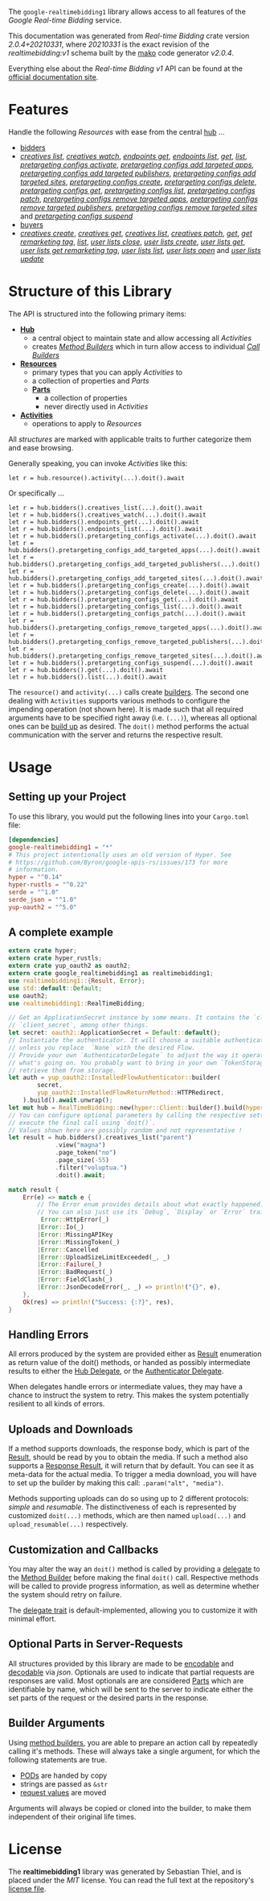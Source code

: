 <!---
DO NOT EDIT !
This file was generated automatically from 'src/mako/api/README.md.mako'
DO NOT EDIT !
-->
The `google-realtimebidding1` library allows access to all features of the *Google Real-time Bidding* service.

This documentation was generated from *Real-time Bidding* crate version *2.0.4+20210331*, where *20210331* is the exact revision of the *realtimebidding:v1* schema built by the [mako](http://www.makotemplates.org/) code generator *v2.0.4*.

Everything else about the *Real-time Bidding* *v1* API can be found at the
[official documentation site](https://developers.google.com/authorized-buyers/apis/realtimebidding/reference/rest/).
# Features

Handle the following *Resources* with ease from the central [hub](https://docs.rs/google-realtimebidding1/2.0.4+20210331/google_realtimebidding1/RealTimeBidding) ... 

* [bidders](https://docs.rs/google-realtimebidding1/2.0.4+20210331/google_realtimebidding1/api::Bidder)
 * [*creatives list*](https://docs.rs/google-realtimebidding1/2.0.4+20210331/google_realtimebidding1/api::BidderCreativeListCall), [*creatives watch*](https://docs.rs/google-realtimebidding1/2.0.4+20210331/google_realtimebidding1/api::BidderCreativeWatchCall), [*endpoints get*](https://docs.rs/google-realtimebidding1/2.0.4+20210331/google_realtimebidding1/api::BidderEndpointGetCall), [*endpoints list*](https://docs.rs/google-realtimebidding1/2.0.4+20210331/google_realtimebidding1/api::BidderEndpointListCall), [*get*](https://docs.rs/google-realtimebidding1/2.0.4+20210331/google_realtimebidding1/api::BidderGetCall), [*list*](https://docs.rs/google-realtimebidding1/2.0.4+20210331/google_realtimebidding1/api::BidderListCall), [*pretargeting configs activate*](https://docs.rs/google-realtimebidding1/2.0.4+20210331/google_realtimebidding1/api::BidderPretargetingConfigActivateCall), [*pretargeting configs add targeted apps*](https://docs.rs/google-realtimebidding1/2.0.4+20210331/google_realtimebidding1/api::BidderPretargetingConfigAddTargetedAppCall), [*pretargeting configs add targeted publishers*](https://docs.rs/google-realtimebidding1/2.0.4+20210331/google_realtimebidding1/api::BidderPretargetingConfigAddTargetedPublisherCall), [*pretargeting configs add targeted sites*](https://docs.rs/google-realtimebidding1/2.0.4+20210331/google_realtimebidding1/api::BidderPretargetingConfigAddTargetedSiteCall), [*pretargeting configs create*](https://docs.rs/google-realtimebidding1/2.0.4+20210331/google_realtimebidding1/api::BidderPretargetingConfigCreateCall), [*pretargeting configs delete*](https://docs.rs/google-realtimebidding1/2.0.4+20210331/google_realtimebidding1/api::BidderPretargetingConfigDeleteCall), [*pretargeting configs get*](https://docs.rs/google-realtimebidding1/2.0.4+20210331/google_realtimebidding1/api::BidderPretargetingConfigGetCall), [*pretargeting configs list*](https://docs.rs/google-realtimebidding1/2.0.4+20210331/google_realtimebidding1/api::BidderPretargetingConfigListCall), [*pretargeting configs patch*](https://docs.rs/google-realtimebidding1/2.0.4+20210331/google_realtimebidding1/api::BidderPretargetingConfigPatchCall), [*pretargeting configs remove targeted apps*](https://docs.rs/google-realtimebidding1/2.0.4+20210331/google_realtimebidding1/api::BidderPretargetingConfigRemoveTargetedAppCall), [*pretargeting configs remove targeted publishers*](https://docs.rs/google-realtimebidding1/2.0.4+20210331/google_realtimebidding1/api::BidderPretargetingConfigRemoveTargetedPublisherCall), [*pretargeting configs remove targeted sites*](https://docs.rs/google-realtimebidding1/2.0.4+20210331/google_realtimebidding1/api::BidderPretargetingConfigRemoveTargetedSiteCall) and [*pretargeting configs suspend*](https://docs.rs/google-realtimebidding1/2.0.4+20210331/google_realtimebidding1/api::BidderPretargetingConfigSuspendCall)
* [buyers](https://docs.rs/google-realtimebidding1/2.0.4+20210331/google_realtimebidding1/api::Buyer)
 * [*creatives create*](https://docs.rs/google-realtimebidding1/2.0.4+20210331/google_realtimebidding1/api::BuyerCreativeCreateCall), [*creatives get*](https://docs.rs/google-realtimebidding1/2.0.4+20210331/google_realtimebidding1/api::BuyerCreativeGetCall), [*creatives list*](https://docs.rs/google-realtimebidding1/2.0.4+20210331/google_realtimebidding1/api::BuyerCreativeListCall), [*creatives patch*](https://docs.rs/google-realtimebidding1/2.0.4+20210331/google_realtimebidding1/api::BuyerCreativePatchCall), [*get*](https://docs.rs/google-realtimebidding1/2.0.4+20210331/google_realtimebidding1/api::BuyerGetCall), [*get remarketing tag*](https://docs.rs/google-realtimebidding1/2.0.4+20210331/google_realtimebidding1/api::BuyerGetRemarketingTagCall), [*list*](https://docs.rs/google-realtimebidding1/2.0.4+20210331/google_realtimebidding1/api::BuyerListCall), [*user lists close*](https://docs.rs/google-realtimebidding1/2.0.4+20210331/google_realtimebidding1/api::BuyerUserListCloseCall), [*user lists create*](https://docs.rs/google-realtimebidding1/2.0.4+20210331/google_realtimebidding1/api::BuyerUserListCreateCall), [*user lists get*](https://docs.rs/google-realtimebidding1/2.0.4+20210331/google_realtimebidding1/api::BuyerUserListGetCall), [*user lists get remarketing tag*](https://docs.rs/google-realtimebidding1/2.0.4+20210331/google_realtimebidding1/api::BuyerUserListGetRemarketingTagCall), [*user lists list*](https://docs.rs/google-realtimebidding1/2.0.4+20210331/google_realtimebidding1/api::BuyerUserListListCall), [*user lists open*](https://docs.rs/google-realtimebidding1/2.0.4+20210331/google_realtimebidding1/api::BuyerUserListOpenCall) and [*user lists update*](https://docs.rs/google-realtimebidding1/2.0.4+20210331/google_realtimebidding1/api::BuyerUserListUpdateCall)




# Structure of this Library

The API is structured into the following primary items:

* **[Hub](https://docs.rs/google-realtimebidding1/2.0.4+20210331/google_realtimebidding1/RealTimeBidding)**
    * a central object to maintain state and allow accessing all *Activities*
    * creates [*Method Builders*](https://docs.rs/google-realtimebidding1/2.0.4+20210331/google_realtimebidding1/client::MethodsBuilder) which in turn
      allow access to individual [*Call Builders*](https://docs.rs/google-realtimebidding1/2.0.4+20210331/google_realtimebidding1/client::CallBuilder)
* **[Resources](https://docs.rs/google-realtimebidding1/2.0.4+20210331/google_realtimebidding1/client::Resource)**
    * primary types that you can apply *Activities* to
    * a collection of properties and *Parts*
    * **[Parts](https://docs.rs/google-realtimebidding1/2.0.4+20210331/google_realtimebidding1/client::Part)**
        * a collection of properties
        * never directly used in *Activities*
* **[Activities](https://docs.rs/google-realtimebidding1/2.0.4+20210331/google_realtimebidding1/client::CallBuilder)**
    * operations to apply to *Resources*

All *structures* are marked with applicable traits to further categorize them and ease browsing.

Generally speaking, you can invoke *Activities* like this:

```Rust,ignore
let r = hub.resource().activity(...).doit().await
```

Or specifically ...

```ignore
let r = hub.bidders().creatives_list(...).doit().await
let r = hub.bidders().creatives_watch(...).doit().await
let r = hub.bidders().endpoints_get(...).doit().await
let r = hub.bidders().endpoints_list(...).doit().await
let r = hub.bidders().pretargeting_configs_activate(...).doit().await
let r = hub.bidders().pretargeting_configs_add_targeted_apps(...).doit().await
let r = hub.bidders().pretargeting_configs_add_targeted_publishers(...).doit().await
let r = hub.bidders().pretargeting_configs_add_targeted_sites(...).doit().await
let r = hub.bidders().pretargeting_configs_create(...).doit().await
let r = hub.bidders().pretargeting_configs_delete(...).doit().await
let r = hub.bidders().pretargeting_configs_get(...).doit().await
let r = hub.bidders().pretargeting_configs_list(...).doit().await
let r = hub.bidders().pretargeting_configs_patch(...).doit().await
let r = hub.bidders().pretargeting_configs_remove_targeted_apps(...).doit().await
let r = hub.bidders().pretargeting_configs_remove_targeted_publishers(...).doit().await
let r = hub.bidders().pretargeting_configs_remove_targeted_sites(...).doit().await
let r = hub.bidders().pretargeting_configs_suspend(...).doit().await
let r = hub.bidders().get(...).doit().await
let r = hub.bidders().list(...).doit().await
```

The `resource()` and `activity(...)` calls create [builders][builder-pattern]. The second one dealing with `Activities` 
supports various methods to configure the impending operation (not shown here). It is made such that all required arguments have to be 
specified right away (i.e. `(...)`), whereas all optional ones can be [build up][builder-pattern] as desired.
The `doit()` method performs the actual communication with the server and returns the respective result.

# Usage

## Setting up your Project

To use this library, you would put the following lines into your `Cargo.toml` file:

```toml
[dependencies]
google-realtimebidding1 = "*"
# This project intentionally uses an old version of Hyper. See
# https://github.com/Byron/google-apis-rs/issues/173 for more
# information.
hyper = "^0.14"
hyper-rustls = "^0.22"
serde = "^1.0"
serde_json = "^1.0"
yup-oauth2 = "^5.0"
```

## A complete example

```Rust
extern crate hyper;
extern crate hyper_rustls;
extern crate yup_oauth2 as oauth2;
extern crate google_realtimebidding1 as realtimebidding1;
use realtimebidding1::{Result, Error};
use std::default::Default;
use oauth2;
use realtimebidding1::RealTimeBidding;

// Get an ApplicationSecret instance by some means. It contains the `client_id` and 
// `client_secret`, among other things.
let secret: oauth2::ApplicationSecret = Default::default();
// Instantiate the authenticator. It will choose a suitable authentication flow for you, 
// unless you replace  `None` with the desired Flow.
// Provide your own `AuthenticatorDelegate` to adjust the way it operates and get feedback about 
// what's going on. You probably want to bring in your own `TokenStorage` to persist tokens and
// retrieve them from storage.
let auth = yup_oauth2::InstalledFlowAuthenticator::builder(
        secret,
        yup_oauth2::InstalledFlowReturnMethod::HTTPRedirect,
    ).build().await.unwrap();
let mut hub = RealTimeBidding::new(hyper::Client::builder().build(hyper_rustls::HttpsConnector::with_native_roots()), auth);
// You can configure optional parameters by calling the respective setters at will, and
// execute the final call using `doit()`.
// Values shown here are possibly random and not representative !
let result = hub.bidders().creatives_list("parent")
             .view("magna")
             .page_token("no")
             .page_size(-55)
             .filter("voluptua.")
             .doit().await;

match result {
    Err(e) => match e {
        // The Error enum provides details about what exactly happened.
        // You can also just use its `Debug`, `Display` or `Error` traits
         Error::HttpError(_)
        |Error::Io(_)
        |Error::MissingAPIKey
        |Error::MissingToken(_)
        |Error::Cancelled
        |Error::UploadSizeLimitExceeded(_, _)
        |Error::Failure(_)
        |Error::BadRequest(_)
        |Error::FieldClash(_)
        |Error::JsonDecodeError(_, _) => println!("{}", e),
    },
    Ok(res) => println!("Success: {:?}", res),
}

```
## Handling Errors

All errors produced by the system are provided either as [Result](https://docs.rs/google-realtimebidding1/2.0.4+20210331/google_realtimebidding1/client::Result) enumeration as return value of
the doit() methods, or handed as possibly intermediate results to either the 
[Hub Delegate](https://docs.rs/google-realtimebidding1/2.0.4+20210331/google_realtimebidding1/client::Delegate), or the [Authenticator Delegate](https://docs.rs/yup-oauth2/*/yup_oauth2/trait.AuthenticatorDelegate.html).

When delegates handle errors or intermediate values, they may have a chance to instruct the system to retry. This 
makes the system potentially resilient to all kinds of errors.

## Uploads and Downloads
If a method supports downloads, the response body, which is part of the [Result](https://docs.rs/google-realtimebidding1/2.0.4+20210331/google_realtimebidding1/client::Result), should be
read by you to obtain the media.
If such a method also supports a [Response Result](https://docs.rs/google-realtimebidding1/2.0.4+20210331/google_realtimebidding1/client::ResponseResult), it will return that by default.
You can see it as meta-data for the actual media. To trigger a media download, you will have to set up the builder by making
this call: `.param("alt", "media")`.

Methods supporting uploads can do so using up to 2 different protocols: 
*simple* and *resumable*. The distinctiveness of each is represented by customized 
`doit(...)` methods, which are then named `upload(...)` and `upload_resumable(...)` respectively.

## Customization and Callbacks

You may alter the way an `doit()` method is called by providing a [delegate](https://docs.rs/google-realtimebidding1/2.0.4+20210331/google_realtimebidding1/client::Delegate) to the 
[Method Builder](https://docs.rs/google-realtimebidding1/2.0.4+20210331/google_realtimebidding1/client::CallBuilder) before making the final `doit()` call. 
Respective methods will be called to provide progress information, as well as determine whether the system should 
retry on failure.

The [delegate trait](https://docs.rs/google-realtimebidding1/2.0.4+20210331/google_realtimebidding1/client::Delegate) is default-implemented, allowing you to customize it with minimal effort.

## Optional Parts in Server-Requests

All structures provided by this library are made to be [encodable](https://docs.rs/google-realtimebidding1/2.0.4+20210331/google_realtimebidding1/client::RequestValue) and 
[decodable](https://docs.rs/google-realtimebidding1/2.0.4+20210331/google_realtimebidding1/client::ResponseResult) via *json*. Optionals are used to indicate that partial requests are responses 
are valid.
Most optionals are are considered [Parts](https://docs.rs/google-realtimebidding1/2.0.4+20210331/google_realtimebidding1/client::Part) which are identifiable by name, which will be sent to 
the server to indicate either the set parts of the request or the desired parts in the response.

## Builder Arguments

Using [method builders](https://docs.rs/google-realtimebidding1/2.0.4+20210331/google_realtimebidding1/client::CallBuilder), you are able to prepare an action call by repeatedly calling it's methods.
These will always take a single argument, for which the following statements are true.

* [PODs][wiki-pod] are handed by copy
* strings are passed as `&str`
* [request values](https://docs.rs/google-realtimebidding1/2.0.4+20210331/google_realtimebidding1/client::RequestValue) are moved

Arguments will always be copied or cloned into the builder, to make them independent of their original life times.

[wiki-pod]: http://en.wikipedia.org/wiki/Plain_old_data_structure
[builder-pattern]: http://en.wikipedia.org/wiki/Builder_pattern
[google-go-api]: https://github.com/google/google-api-go-client

# License
The **realtimebidding1** library was generated by Sebastian Thiel, and is placed 
under the *MIT* license.
You can read the full text at the repository's [license file][repo-license].

[repo-license]: https://github.com/Byron/google-apis-rsblob/main/LICENSE.md
